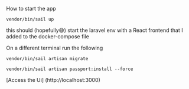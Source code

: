 How to start the app 



`
vendor/bin/sail up
`

this should (hopefully😅) start the laravel env with a React frontend that I added to the docker-compose file




On a different terminal run the following 

`
vendor/bin/sail artisan migrate
`


`
vendor/bin/sail artisan passport:install --force
`


[Access the Ui] (http://localhost:3000)

